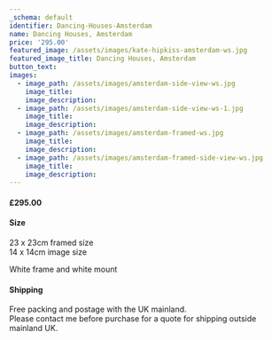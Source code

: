 ```yaml
---
_schema: default
identifier: Dancing-Houses-Amsterdam
name: Dancing Houses, Amsterdam
price: '295.00'
featured_image: /assets/images/kate-hipkiss-amsterdam-ws.jpg
featured_image_title: Dancing Houses, Amsterdam
button_text:
images:
  - image_path: /assets/images/amsterdam-side-view-ws.jpg
    image_title:
    image_description:
  - image_path: /assets/images/amsterdam-side-view-ws-1.jpg
    image_title:
    image_description:
  - image_path: /assets/images/amsterdam-framed-ws.jpg
    image_title:
    image_description:
  - image_path: /assets/images/amsterdam-framed-side-view-ws.jpg
    image_title:
    image_description:
---
```

#### £295.00

#### Size

23 x 23cm framed size<br>14 x 14cm image size

White frame and white mount

#### Shipping

Free packing and postage with the UK mainland.<br>Please contact me before purchase for a quote for shipping outside mainland UK.